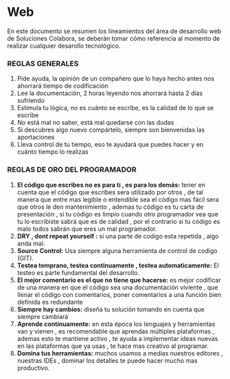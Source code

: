 # Web

En este documento se resumen los lineamientos del área de desarrollo web de Soluciones Colabora, se deberán tomar cómo referencia al momento de realizar cualquier desarollo tecnológico.

### REGLAS GENERALES

1. Pide ayuda, la opinión de un compañero que lo haya hecho antes nos ahorrará tiempo de codificación
2. Lee la documentación, 2 horas leyendo nos ahorrará hasta 2 días sufriendo
3. Estimula tu lógica, no es cuánto se escribe, es la calidad de lo que se escribe
4. No está mal no saber, está mal quedarse con las dudas
5. Si descubres algo nuevo compártelo, siempre son bienvenidas las aportaciones
6. Lleva control de tu tiempo, eso te ayudará que puedes hacer y en cuánto tiempo lo realizas

### REGLAS DE ORO DEL PROGRAMADOR



1. **El código que escribes no es para ti , es para los demás:** tener en cuenta que el código que escribes sera utilizado por otros , de tal manera que entre mas legible o entendible sea el código mas fácil sera que otros le den mantenimiento , ademas tu código es tu carta de presentación , si tu código es limpio cuando otro programador vea que tu lo escribiste sabrá que es de calidad , por el contrario si tu código es malo todos sabrán que eres un mal programador.
2. **DRY , dont repeat yourself :** si una parte de codigo esta repetida , algo anda mal.
3.  **Source Control:** Usa siempre alguna herramienta de control de codigo \(GIT\).
4. **Testea temprano, testea continuamente , testea automaticamente:** El testeo es parte fundamental del desarrollo.
5.  **El mejor comentario es el que no tiene que hacerse:** es mejor codificar de una manera en que el código sea una documentación viviente , que llenar el código con comentarios, poner comentarios a una función bien definida es redundante
6.  **Siempre hay cambios:** diseña tu solución tomando en cuenta que siempre cambiará 
7. **Aprende continuamente:** en esta época los lenguajes y herramientas van y vienen , es recomendable que aprendas múltiples plataformas , ademas esto te mantiene activo , te ayuda a implementar ideas nuevas en las plataformas que ya usas , te hace mas creativo al programar.
8. **Domina tus herramientas:** muchos usamos a medias nuestros editores , nuestras IDEs , dominar los detalles te puede hacer mucho mas productivo.

